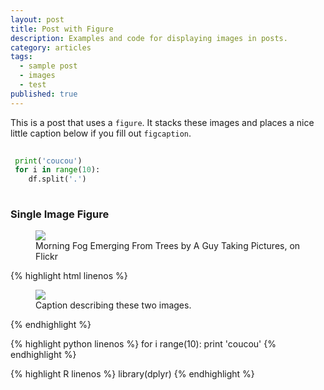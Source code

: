```yaml
---
layout: post
title: Post with Figure
description: Examples and code for displaying images in posts.
category: articles
tags:
  - sample post
  - images
  - test
published: true
---
```


This is a post that uses a `figure`. It stacks these images and places a nice little caption below if you fill out `figcaption`.

```python
 
 print('coucou')
 for i in range(10):
 	df.split('.')
    
```

### Single Image Figure

<figure>
	<img src="http://farm9.staticflickr.com/8426/7758832526_cc8f681e48_c.jpg">
	<figcaption>Morning Fog Emerging From Trees by A Guy Taking Pictures, on Flickr</figcaption>
</figure>

{% highlight html linenos %}
<figure>
	<img src="/images/image-filename-1.jpg">
	<figcaption>Caption describing these two images.</figcaption>
</figure>
{% endhighlight %}

{% highlight python linenos %}
for i range(10):
	print 'coucou'
{% endhighlight %}

{% highlight R linenos %}
library(dplyr)
{% endhighlight %}

